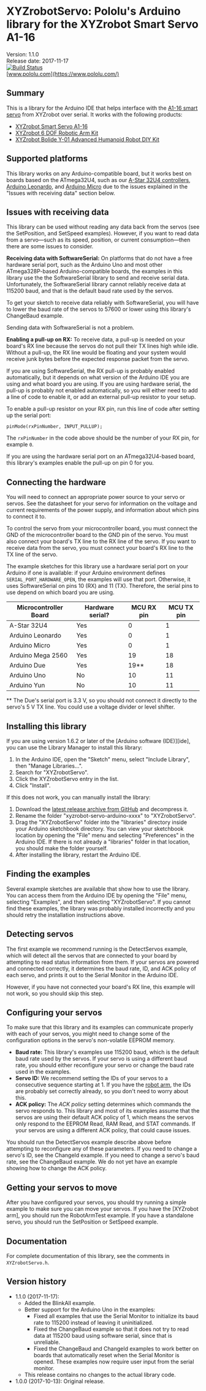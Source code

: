 # XYZrobotServo: Pololu's Arduino library for the XYZrobot Smart Servo A1-16

Version: 1.1.0<br>
Release date: 2017-11-17<br>
[![Build Status](https://travis-ci.org/pololu/xyzrobot-servo-arduino.svg?branch=master)](https://travis-ci.org/pololu/xyzrobot-servo-arduino)<br>
[www.pololu.com](https://www.pololu.com/)

## Summary

This is a library for the Arduino IDE that helps interface with the [A1-16 smart servo][servo] from XYZrobot over serial.  It works with the following products:

- [XYZrobot Smart Servo A1-16][servo]
- [XYZrobot 6 DOF Robotic Arm Kit][arm]
- [XYZrobot Bolide Y-01 Advanced Humanoid Robot DIY Kit][robot]

## Supported platforms

This library works on any Arduino-compatible board, but it works best on boards
based on the ATmega32U4, such as our [A-Star 32U4 controllers][a-star], [Arduino
Leonardo][leo], and [Arduino Micro][micro] due to the issues explained in the
"Issues with receiving data" section below.

## Issues with receiving data

This library can be used without reading any data back from the servos (see the
SetPosition, and SetSpeed examples).  However, if you want to read data from a
servo&mdash;such as its speed, position, or current consumption&mdash;then there
are some issues to consider.

**Receiving data with SoftwareSerial:** On platforms that do not have a free
hardware serial port, such as the Arduino Uno and most other ATmega328P-based
Arduino-compatible boards, the examples in this library use the the
SoftwareSerial library to send and receive serial data.  Unfortunately, the
SoftwareSerial library cannot reliably receive data at 115200 baud, and that is
the default baud rate used by the servos.

To get your sketch to receive data reliably with SoftwareSerial, you will have
to lower the baud rate of the servos to 57600 or lower using this library's
ChangeBaud example.

Sending data with SoftwareSerial is not a problem.

**Enabling a pull-up on RX:** To receive data, a pull-up is needed on your
board's RX line because the servos do not pull their TX lines high while idle.
Without a pull-up, the RX line would be floating and your system would receive
junk bytes before the expected response packet from the servo.

If you are using SoftwareSerial, the RX pull-up is probably enabled
automatically, but it depends on what version of the Arduino IDE you are using
and what board you are using.  If you are using hardware serial, the pull-up is
probably not enabled automatically, so you will either need to add a line of
code to enable it, or add an external pull-up resistor to your setup.

To enable a pull-up resistor on your RX pin, run this line of code after setting
up the serial port:

    pinMode(rxPinNumber, INPUT_PULLUP);

The `rxPinNumber` in the code above should be the number of your RX pin, for
example `0`.

If you are using the hardware serial port on an ATmega32U4-based board, this
library's examples enable the pull-up on pin 0 for you.

## Connecting the hardware

You will need to connect an appropriate power source to your servo or servos.
See the datasheet for your servo for information on the voltage and current
requirements of the power supply, and information about which pins to connect it
to.

To control the servo from your microcontroller board, you must connect the GND
of the microcontroller board to the GND pin of the servo.  You must also connect
your board's TX line to the RX line of the servo.  If you want to receive data
from the servo, you must connect your board's RX line to the TX line of the
servo.

The example sketches for this library use a hardware serial port on your Arduino
if one is available: if your Arduino environment defines
`SERIAL_PORT_HARDWARE_OPEN`, the examples will use that port.  Otherwise, it
uses SoftwareSerial on pins 10 (RX) and 11 (TX).  Therefore, the serial pins to
use depend on which board you are using.

| Microcontroller Board | Hardware serial? | MCU RX pin | MCU TX pin |
|-----------------------|------------------|------------|------------|
| A-Star 32U4           |        Yes       |      0     |      1     |
| Arduino Leonardo      |        Yes       |      0     |      1     |
| Arduino Micro         |        Yes       |      0     |      1     |
| Arduino Mega 2560     |        Yes       |     19     |     18     |
| Arduino Due           |        Yes       |     19**   |     18     |
| Arduino Uno           |        No        |     10     |     11     |
| Arduino Yun           |        No        |     10     |     11     |

** The Due's serial port is 3.3&nbsp;V, so you should not connect it directly to
the servo's 5&nbsp;V TX line.  You could use a voltage divider or level shifter.


## Installing this library

If you are using version 1.6.2 or later of the [Arduino software (IDE)][ide],
you can use the Library Manager to install this library:

1. In the Arduino IDE, open the "Sketch" menu, select "Include Library", then
   "Manage Libraries...".
2. Search for "XYZrobotServo".
3. Click the XYZrobotServo entry in the list.
4. Click "Install".

If this does not work, you can manually install the library:

1. Download the
   [latest release archive from GitHub](https://github.com/pololu/xyzrobot-servo-arduino/releases)
   and decompress it.
2. Rename the folder "xyzrobot-servo-arduino-xxxx" to "XYZrobotServo".
3. Drag the "XYZrobotServo" folder into the "libraries" directory inside your
   Arduino sketchbook directory. You can view your sketchbook location by
   opening the "File" menu and selecting "Preferences" in the Arduino IDE. If
   there is not already a "libraries" folder in that location, you should make
   the folder yourself.
4. After installing the library, restart the Arduino IDE.


## Finding the examples

Several example sketches are available that show how to use the library. You can
access them from the Arduino IDE by opening the "File" menu, selecting
"Examples", and then selecting "XYZrobotServo". If you cannot find these
examples, the library was probably installed incorrectly and you should retry
the installation instructions above.


## Detecting servos

The first example we recommend running is the DetectServos example, which will
detect all the servos that are connected to your board by attempting to read
status information from them.  If your servos are powered and connected
correctly, it determines the baud rate, ID, and ACK policy of each servo, and
prints it out to the Serial Monitor in the Arduino IDE.

However, if you have not connected your board's RX line, this example will not
work, so you should skip this step.


## Configuring your servos

To make sure that this library and its examples can communicate properly with
each of your servos, you might need to change some of the configuration options
in the servo's non-volatile EEPROM memory.

- **Baud rate:** This library's examples use 115200 baud, which is the default
baud rate used by the servos.  If your servo is using a different baud rate, you
should either reconfigure your servo or change the baud rate used in the
examples.
- **Servo ID:** We recommend setting the IDs of your servos to a consecutive
sequence starting at 1.  If you have the [robot arm][arm], the IDs are probably set
correctly already, so you don't need to worry about this.
- **ACK policy:** The *ACK policy* setting determines which commands the servo
responds to.  This library and most of its examples assume that the servos are
using their default ACK policy of 1, which means the servos only respond to the
EEPROM Read, RAM Read, and STAT commands.  If your servos are using a different
ACK policy, that could cause issues.

You should run the DetectServos example describe above before attempting to
reconfigure any of these parameters.  If you need to change a servo's ID, see
the ChangeId example.  If you need to change a servo's baud rate, see the
ChangeBaud example.  We do not yet have an example showing how to change the ACK
policy.


## Getting your servos to move

After you have configured your servos, you should try running a simple example
to make sure you can move your servos.  If you have the [XYZrobot arm], you
should run the RobotArmTest example.  If you have a standalone servo, you should
run the SetPosition or SetSpeed example.


## Documentation

For complete documentation of this library, see the comments in `XYZrobotServo.h`.

[servo]: https://www.pololu.com/product/3400
[arm]: https://www.pololu.com/product/2743
[robot]: https://www.pololu.com/product/2734
[a-star]: https://www.pololu.com/category/149/a-star-programmable-controllers
[leo]: https://www.pololu.com/product/2192
[micro]: https://www.pololu.com/product/2188

## Version history

* 1.1.0 (2017-11-17):
  - Added the BlinkAll example.
  - Better support for the Arduino Uno in the examples:
    - Fixed all examples that use the Serial Monitor to initialize its baud
      rate to 115200 instead of leaving it uninitialized.
    - Fixed the ChangeBaud example so that it does not try to read data at 115200
      baud using software serial, since that is unreliable.
    - Fixed the ChangeBaud and ChangeId examples to work better on boards
      that automatically reset when the Serial Monitor is opened.
      These examples now require user input from the serial monitor.
  - This release contains no changes to the actual library code.
* 1.0.0 (2017-10-13): Original release.
